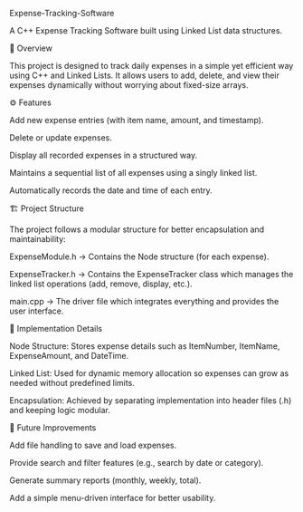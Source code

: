 Expense-Tracking-Software

A C++ Expense Tracking Software built using Linked List data structures.

📌 Overview

This project is designed to track daily expenses in a simple yet efficient way using C++ and Linked Lists. It allows users to add, delete, and view their expenses dynamically without worrying about fixed-size arrays.

⚙️ Features

Add new expense entries (with item name, amount, and timestamp).

Delete or update expenses.

Display all recorded expenses in a structured way.

Maintains a sequential list of all expenses using a singly linked list.

Automatically records the date and time of each entry.

🏗️ Project Structure

The project follows a modular structure for better encapsulation and maintainability:

ExpenseModule.h → Contains the Node structure (for each expense).

ExpenseTracker.h → Contains the ExpenseTracker class which manages the linked list operations (add, remove, display, etc.).

main.cpp → The driver file which integrates everything and provides the user interface.

🧩 Implementation Details

Node Structure: Stores expense details such as ItemNumber, ItemName, ExpenseAmount, and DateTime.

Linked List: Used for dynamic memory allocation so expenses can grow as needed without predefined limits.

Encapsulation: Achieved by separating implementation into header files (.h) and keeping logic modular.

🚀 Future Improvements

Add file handling to save and load expenses.

Provide search and filter features (e.g., search by date or category).

Generate summary reports (monthly, weekly, total).

Add a simple menu-driven interface for better usability.




